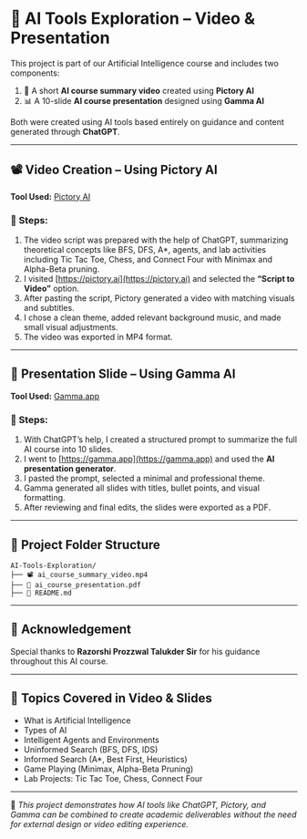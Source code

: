 # 🤖 AI Tools Exploration – Video & Presentation

This project is part of our Artificial Intelligence course and includes two components:

1. 🎥 A short **AI course summary video** created using **Pictory AI**
2. 📊 A 10-slide **AI course presentation** designed using **Gamma AI**

Both were created using AI tools based entirely on guidance and content generated through **ChatGPT**.

---

## 📽️ Video Creation – Using Pictory AI

**Tool Used:** [Pictory AI](https://pictory.ai)

### 🔧 Steps:
1. The video script was prepared with the help of ChatGPT, summarizing theoretical concepts like BFS, DFS, A*, agents, and lab activities including Tic Tac Toe, Chess, and Connect Four with Minimax and Alpha-Beta pruning.
2. I visited [https://pictory.ai](https://pictory.ai) and selected the **“Script to Video”** option.
3. After pasting the script, Pictory generated a video with matching visuals and subtitles.
4. I chose a clean theme, added relevant background music, and made small visual adjustments.
5. The video was exported in MP4 format.

---

## 📑 Presentation Slide – Using Gamma AI

**Tool Used:** [Gamma.app](https://gamma.app)

### 🔧 Steps:
1. With ChatGPT’s help, I created a structured prompt to summarize the full AI course into 10 slides.
2. I went to [https://gamma.app](https://gamma.app) and used the **AI presentation generator**.
3. I pasted the prompt, selected a minimal and professional theme.
4. Gamma generated all slides with titles, bullet points, and visual formatting.
5. After reviewing and final edits, the slides were exported as a PDF.

---

## 📂 Project Folder Structure

```
AI-Tools-Exploration/
├── 📽️ ai_course_summary_video.mp4
├── 📑 ai_course_presentation.pdf
├── 📄 README.md
```

---

## 🙏 Acknowledgement

Special thanks to **Razorshi Prozzwal Talukder Sir** for his guidance throughout this AI course.  

---

## 🧠 Topics Covered in Video & Slides

- What is Artificial Intelligence  
- Types of AI  
- Intelligent Agents and Environments  
- Uninformed Search (BFS, DFS, IDS)  
- Informed Search (A*, Best First, Heuristics)  
- Game Playing (Minimax, Alpha-Beta Pruning)  
- Lab Projects: Tic Tac Toe, Chess, Connect Four

---

📌 *This project demonstrates how AI tools like ChatGPT, Pictory, and Gamma can be combined to create academic deliverables without the need for external design or video editing experience.*
